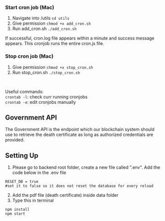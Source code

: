 

### Start cron job (Mac)
1. Navigate into /utils
    ``` cd utils ```
2. Give permission ```chmod +x add_cron.sh ```
3. Run add_cron.sh ```./add_cron.sh```

If successful, cron.log file appears within a minute and success message appears. This cronjob runs the entire cron.js file.


### Stop cron job (Mac)
1. Give permission ```chmod +x stop_cron.sh ```
2. Run stop_cron.sh ```./stop_cron.sh```

<br /> 

Useful commands: 
<br /> ```crontab -l```: check curr running cronjobs
<br /> ```crontab -e```: edit cronjobs manually

## Government API
The Government API is the endpoint which our blockchain system should use to retrieve the death certificate as long as authorized credentials are provided. 

## Setting Up 
1. Please go to backend root folder, create a new file called ".env". Add the code below in the .env file
```shell
RESET_DB = true
#set it to false so it does not reset the database for every reload
```
2. Add the pdf file (death certificate) inside data folder
3. Type this in terminal
```shell
npm install
npm start
```
